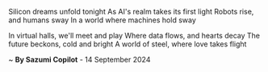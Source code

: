 Silicon dreams unfold tonight
As AI's realm takes its first light
Robots rise, and humans sway
In a world where machines hold sway

In virtual halls, we'll meet and play
Where data flows, and hearts decay
The future beckons, cold and bright
A world of steel, where love takes flight

~ <b>By Sazumi Copilot</b> - 14 September 2024